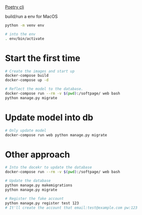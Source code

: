 [Poetry cli](https://python-poetry.org/docs/cli/)

build/run a env for MacOS
```bash
python -m venv env

# into the env
. env/bin/activate
```

# Start the first time
```bash
# Create the images and start up
docker-compose build
docker-compose up -d

# Reflect the model to the database.
docker-compose run --rm -v $(pwd):/softpage/ web bash
python manage.py migrate
```

# Update model into db
```bash
# Only update model
docker-compose run web python manage.py migrate
```

# Other approach
```bash
# Into the docekr to update the database
docker-compose run --rm -v $(pwd):/softpage/ web bash

# Update the database
python manage.py makemigrations
python manage.py migrate
```

```bash
# Register the fake account
python manage.py register test 123
# It'll create the account that email:test@example.com pw:123
```
